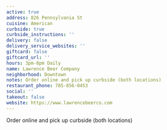 ```yaml
---
active: true
address: 826 Pennsylvania St
cuisine: American
curbside: true
curbside_instructions: ''
delivery: false
delivery_service_websites: ''
giftcard: false
giftcard_url: ''
hours: 3pm-8pm Daily
name: Lawrence Beer Company
neighborhood: Downtown
notes: Order online and pick up curbside (both locations)
restaurant_phone: 785-856-0453
social: ''
takeout: false
website: https://www.lawrencebeerco.com
---
```


Order online and pick up curbside (both locations)